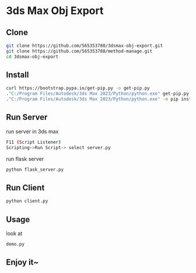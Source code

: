 # 3ds Max Obj Export

## Clone

```bash
git clone https://github.com/565353780/3dsmax-obj-export.git
git clone https://github.com/565353780/method-manage.git
cd 3dsmax-obj-export
```

## Install

```bash
curl https://bootstrap.pypa.io/get-pip.py -o get-pip.py
."C:/Program Files/Autodesk/3ds Max 2023/Python/python.exe" get-pip.py
."C:/Program Files/Autodesk/3ds Max 2023/Python/python.exe" -m pip install flask scipy
```

## Run Server

run server in 3ds max

```bash
F11 (Script Listener)
Scripting->Run Script-> select server.py
```

run flask server

```bash
python flask_server.py
```

## Run Client

```bash
python client.py
```

## Usage

look at

```bash
demo.py
```

## Enjoy it~

